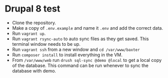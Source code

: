 # Drupal 8 test
- Clone the repository.
- Make a copy of `.env.example` and name it `.env` and add the correct data.
- Run `vagrant up`.
- Run `vagrant rsync-auto` to auto sync files as they get saved. This terminal window needs to be up.
- Run `vagrant ssh` from a new window and `cd /var/www/baxter`
- Run `composer install` to install everything in the VM.
- From `/var/www/web` run `drush sql-sync @demo @local` to get a local copy of the database. This command can be run whenever to sync the database with demo.